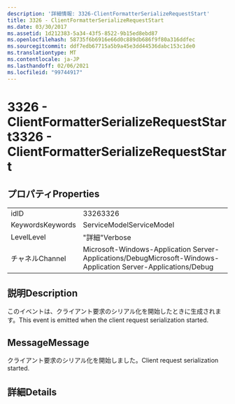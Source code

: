 ```yaml
---
description: '詳細情報: 3326-ClientFormatterSerializeRequestStart'
title: 3326 - ClientFormatterSerializeRequestStart
ms.date: 03/30/2017
ms.assetid: 1d212383-5a34-43f5-8522-9b15ed8ebd87
ms.openlocfilehash: 58735f6b6916e66d0c889db686f9f80a316ddfec
ms.sourcegitcommit: ddf7edb67715a5b9a45e3dd44536dabc153c1de0
ms.translationtype: MT
ms.contentlocale: ja-JP
ms.lasthandoff: 02/06/2021
ms.locfileid: "99744917"
---
```

# <a name="3326---clientformatterserializerequeststart"></a><span data-ttu-id="a575c-103">3326 - ClientFormatterSerializeRequestStart</span><span class="sxs-lookup"><span data-stu-id="a575c-103">3326 - ClientFormatterSerializeRequestStart</span></span>

## <a name="properties"></a><span data-ttu-id="a575c-104">プロパティ</span><span class="sxs-lookup"><span data-stu-id="a575c-104">Properties</span></span>  
  
|||  
|-|-|  
|<span data-ttu-id="a575c-105">id</span><span class="sxs-lookup"><span data-stu-id="a575c-105">ID</span></span>|<span data-ttu-id="a575c-106">3326</span><span class="sxs-lookup"><span data-stu-id="a575c-106">3326</span></span>|  
|<span data-ttu-id="a575c-107">Keywords</span><span class="sxs-lookup"><span data-stu-id="a575c-107">Keywords</span></span>|<span data-ttu-id="a575c-108">ServiceModel</span><span class="sxs-lookup"><span data-stu-id="a575c-108">ServiceModel</span></span>|  
|<span data-ttu-id="a575c-109">Level</span><span class="sxs-lookup"><span data-stu-id="a575c-109">Level</span></span>|<span data-ttu-id="a575c-110">"詳細"</span><span class="sxs-lookup"><span data-stu-id="a575c-110">Verbose</span></span>|  
|<span data-ttu-id="a575c-111">チャネル</span><span class="sxs-lookup"><span data-stu-id="a575c-111">Channel</span></span>|<span data-ttu-id="a575c-112">Microsoft-Windows-Application Server-Applications/Debug</span><span class="sxs-lookup"><span data-stu-id="a575c-112">Microsoft-Windows-Application Server-Applications/Debug</span></span>|  
  
## <a name="description"></a><span data-ttu-id="a575c-113">説明</span><span class="sxs-lookup"><span data-stu-id="a575c-113">Description</span></span>  

 <span data-ttu-id="a575c-114">このイベントは、クライアント要求のシリアル化を開始したときに生成されます。</span><span class="sxs-lookup"><span data-stu-id="a575c-114">This event is emitted when the client request serialization started.</span></span>  
  
## <a name="message"></a><span data-ttu-id="a575c-115">Message</span><span class="sxs-lookup"><span data-stu-id="a575c-115">Message</span></span>  

 <span data-ttu-id="a575c-116">クライアント要求のシリアル化を開始しました。</span><span class="sxs-lookup"><span data-stu-id="a575c-116">Client request serialization started.</span></span>  
  
## <a name="details"></a><span data-ttu-id="a575c-117">詳細</span><span class="sxs-lookup"><span data-stu-id="a575c-117">Details</span></span>
